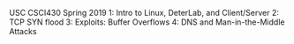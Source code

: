 USC CSCI430 Spring 2019
1: Intro to Linux, DeterLab, and Client/Server
2: TCP SYN flood
3: Exploits: Buffer Overflows
4: DNS and Man-in-the-Middle Attacks
